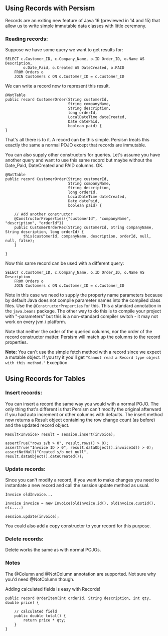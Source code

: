 ## Using Records with Persism

Records are an exiting new feature of Java 16 (previewed in 14 and 15) that allow us to write simple immutable 
data classes with little ceremony. 

### Reading records:

Suppose we have some query we want to get results for: 
```
SELECT c.Customer_ID, c.Company_Name, o.ID Order_ID, o.Name AS Description, 
        o.Date_Paid, o.Created AS DateCreated, o.PAID      
    FROM Orders o
    JOIN Customers c ON o.Customer_ID = c.Customer_ID
```

We can write a record now to represent this result. 
```
@NotTable
public record CustomerOrder(String customerId, 
                            String companyName, 
                            String description, 
                            long orderId,
                            LocalDateTime dateCreated, 
                            Date datePaid, 
                            boolean paid) {
}
```
That's all there is to it. A record can be this simple. Persism treats this exactly the same a normal POJO except that
records are immutable. 

You can also supply other constructors for queries. Let's assume you have another query and want to use this same record
but maybe without the Date_Paid, DateCreated and PAID columns. OK.

```
@NotTable
public record CustomerOrder(String customerId, 
                            String companyName, 
                            String description, 
                            long orderId,
                            LocalDateTime dateCreated, 
                            Date datePaid, 
                            boolean paid) {
                            
    // Add another constructor
    @ConstructorProperties({"customerId", "companyName", "description", "orderId"})
    public CustomerOrderRec(String customerId, String companyName, String description, long orderId) {
        this(customerId, companyName, description, orderId, null, null, false);
    }
                           
}
```
Now this same record can be used with a different query:

```
SELECT c.Customer_ID, c.Company_Name, o.ID Order_ID, o.Name AS Description 
    FROM Orders o
    JOIN Customers c ON o.Customer_ID = c.Customer_ID
```
Note in this case we need to supply the property name parameters because by default Java does not compile parameter names 
into the compiled class files. Use the ```@ConstructorProperties``` for this. This a standard annotation in the 
```java.beans``` package.  The other way to do this is to compile your project with "-parameters" but this is a 
non-standard compiler switch - it may not work on every jvm / platform.

Note that neither the order of the queried columns, nor the order of the record constructor matter. Persism will 
match up the columns to the record properties.

**Note:** You can't use the simple fetch method with a record since we expect a mutable object. If you try it 
you'll get ```"Cannot read a Record type object with this method."``` Exception.


## Using Records for Tables

### Insert records:

You can insert a record the same way you would with a normal POJO. The only thing that's different is that Persism
can't modify the original afterward if you had auto increment or other columns with defaults. The insert method now
returns a Result object containing the row change count (as before) and the updated record object.

```
Result<Invoice> result = session.insert(invoice);

assertTrue("rows s/b > 0", result.rows() > 0);
assertTrue("Invoice ID > 0", result.dataObject().invoiceId() > 0);
assertNotNull("Created s/b not null", result.dataObject().dateCreated());
```

### Update records:

Since you can't modify a record, if you want to make changes you need to instantiate a new record and call
the session update method as usual.
```
Invoice oldInvoice...

Invoice invoice = new Invoice(oldInvoice.id(), oldInvoice.custId(), etc....)

session.update(invoice);
```

You could also add a copy constructor to your record for this purpose.



### Delete records:

Delete works the same as with normal POJOs.

### Notes

The @Column and @NotColumn annotation are supported. Not sure why you'd need @NotColumn though.

Adding calculated fields is easy with Records!

```
public record OrderItem(int orderId, String description, int qty, double price) {

    // calculated field
    public double total() {
        return price * qty;
    }
}

```
